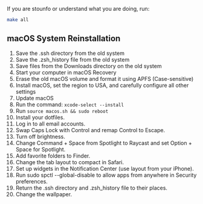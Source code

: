 If you are stounfo or understand what you are doing, run:

```bash
make all
```

## macOS System Reinstallation

1. Save the .ssh directory from the old system
2. Save the .zsh_history file from the old system
3. Save files from the Downloads directory on the old system
4. Start your computer in macOS Recovery
5. Erase the old macOS volume and format it using APFS (Case-sensitive)
6. Install macOS, set the region to USA, and carefully configure all other
   settings
7. Update macOS
8. Run the command: `xcode-select --install`
9. Run `source macos.sh && sudo reboot`
10. Install your dotfiles.
11. Log in to all email accounts.
12. Swap Caps Lock with Control and remap Control to Escape.
13. Turn off brightness.
14. Change Command + Space from Spotlight to Raycast and set Option + Space for
    Spotlight.
15. Add favorite folders to Finder.
16. Change the tab layout to compact in Safari.
17. Set up widgets in the Notification Center (use layout from your iPhone).
18. Run sudo spctl --global-disable to allow apps from anywhere in Security
    preferences.
19. Return the .ssh directory and .zsh_history file to their places.
20. Change the wallpaper.
